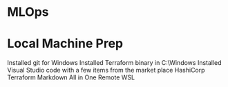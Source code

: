 # MLOps

# Local Machine Prep
Installed git for Windows
Installed Terraform binary in C:\Windows
Installed Visual Studio code with a few items from the market place
    HashiCorp Terraform
    Markdown All in One
    Remote WSL